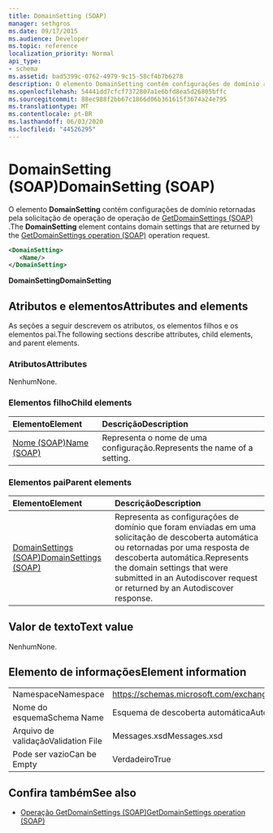 ```yaml
---
title: DomainSetting (SOAP)
manager: sethgros
ms.date: 09/17/2015
ms.audience: Developer
ms.topic: reference
localization_priority: Normal
api_type:
- schema
ms.assetid: bad5399c-0762-4979-9c15-58cf4b7b6278
description: O elemento DomainSetting contém configurações de domínio retornadas pela solicitação de operação de operação de GetDomainSettings (SOAP).
ms.openlocfilehash: 54441dd7cfcf7372807a1e6bfd8ea5d26805bffc
ms.sourcegitcommit: 88ec988f2bb67c1866d06b361615f3674a24e795
ms.translationtype: MT
ms.contentlocale: pt-BR
ms.lasthandoff: 06/03/2020
ms.locfileid: "44526295"
---
```

# <a name="domainsetting-soap"></a><span data-ttu-id="c368e-103">DomainSetting (SOAP)</span><span class="sxs-lookup"><span data-stu-id="c368e-103">DomainSetting (SOAP)</span></span>

<span data-ttu-id="c368e-104">O elemento **DomainSetting** contém configurações de domínio retornadas pela solicitação de operação de operação de [GetDomainSettings (SOAP)](getdomainsettings-operation-soap.md) .</span><span class="sxs-lookup"><span data-stu-id="c368e-104">The **DomainSetting** element contains domain settings that are returned by the [GetDomainSettings operation (SOAP)](getdomainsettings-operation-soap.md) operation request.</span></span> 
  
```XML
<DomainSetting>
   <Name/>
</DomainSetting>
```

 <span data-ttu-id="c368e-105">**DomainSetting**</span><span class="sxs-lookup"><span data-stu-id="c368e-105">**DomainSetting**</span></span>
## <a name="attributes-and-elements"></a><span data-ttu-id="c368e-106">Atributos e elementos</span><span class="sxs-lookup"><span data-stu-id="c368e-106">Attributes and elements</span></span>

<span data-ttu-id="c368e-107">As seções a seguir descrevem os atributos, os elementos filhos e os elementos pai.</span><span class="sxs-lookup"><span data-stu-id="c368e-107">The following sections describe attributes, child elements, and parent elements.</span></span>
  
### <a name="attributes"></a><span data-ttu-id="c368e-108">Atributos</span><span class="sxs-lookup"><span data-stu-id="c368e-108">Attributes</span></span>

<span data-ttu-id="c368e-109">Nenhum</span><span class="sxs-lookup"><span data-stu-id="c368e-109">None.</span></span>
  
### <a name="child-elements"></a><span data-ttu-id="c368e-110">Elementos filho</span><span class="sxs-lookup"><span data-stu-id="c368e-110">Child elements</span></span>

|<span data-ttu-id="c368e-111">**Elemento**</span><span class="sxs-lookup"><span data-stu-id="c368e-111">**Element**</span></span>|<span data-ttu-id="c368e-112">**Descrição**</span><span class="sxs-lookup"><span data-stu-id="c368e-112">**Description**</span></span>|
|:-----|:-----|
|[<span data-ttu-id="c368e-113">Nome (SOAP)</span><span class="sxs-lookup"><span data-stu-id="c368e-113">Name (SOAP)</span></span>](name-soap.md) <br/> |<span data-ttu-id="c368e-114">Representa o nome de uma configuração.</span><span class="sxs-lookup"><span data-stu-id="c368e-114">Represents the name of a setting.</span></span>  <br/> |
   
### <a name="parent-elements"></a><span data-ttu-id="c368e-115">Elementos pai</span><span class="sxs-lookup"><span data-stu-id="c368e-115">Parent elements</span></span>

|<span data-ttu-id="c368e-116">**Elemento**</span><span class="sxs-lookup"><span data-stu-id="c368e-116">**Element**</span></span>|<span data-ttu-id="c368e-117">**Descrição**</span><span class="sxs-lookup"><span data-stu-id="c368e-117">**Description**</span></span>|
|:-----|:-----|
|[<span data-ttu-id="c368e-118">DomainSettings (SOAP)</span><span class="sxs-lookup"><span data-stu-id="c368e-118">DomainSettings (SOAP)</span></span>](domainsettings-soap.md) <br/> |<span data-ttu-id="c368e-119">Representa as configurações de domínio que foram enviadas em uma solicitação de descoberta automática ou retornadas por uma resposta de descoberta automática.</span><span class="sxs-lookup"><span data-stu-id="c368e-119">Represents the domain settings that were submitted in an Autodiscover request or returned by an Autodiscover response.</span></span>  <br/> |
   
## <a name="text-value"></a><span data-ttu-id="c368e-120">Valor de texto</span><span class="sxs-lookup"><span data-stu-id="c368e-120">Text value</span></span>

<span data-ttu-id="c368e-121">Nenhum</span><span class="sxs-lookup"><span data-stu-id="c368e-121">None.</span></span>
  
## <a name="element-information"></a><span data-ttu-id="c368e-122">Elemento de informações</span><span class="sxs-lookup"><span data-stu-id="c368e-122">Element information</span></span>

|||
|:-----|:-----|
|<span data-ttu-id="c368e-123">Namespace</span><span class="sxs-lookup"><span data-stu-id="c368e-123">Namespace</span></span>  <br/> |https://schemas.microsoft.com/exchange/2010/Autodiscover  <br/> |
|<span data-ttu-id="c368e-124">Nome do esquema</span><span class="sxs-lookup"><span data-stu-id="c368e-124">Schema Name</span></span>  <br/> |<span data-ttu-id="c368e-125">Esquema de descoberta automática</span><span class="sxs-lookup"><span data-stu-id="c368e-125">Autodiscover schema</span></span>  <br/> |
|<span data-ttu-id="c368e-126">Arquivo de validação</span><span class="sxs-lookup"><span data-stu-id="c368e-126">Validation File</span></span>  <br/> |<span data-ttu-id="c368e-127">Messages.xsd</span><span class="sxs-lookup"><span data-stu-id="c368e-127">Messages.xsd</span></span>  <br/> |
|<span data-ttu-id="c368e-128">Pode ser vazio</span><span class="sxs-lookup"><span data-stu-id="c368e-128">Can be Empty</span></span>  <br/> |<span data-ttu-id="c368e-129">Verdadeiro</span><span class="sxs-lookup"><span data-stu-id="c368e-129">True</span></span>  <br/> |
   
## <a name="see-also"></a><span data-ttu-id="c368e-130">Confira também</span><span class="sxs-lookup"><span data-stu-id="c368e-130">See also</span></span>

- [<span data-ttu-id="c368e-131">Operação GetDomainSettings (SOAP)</span><span class="sxs-lookup"><span data-stu-id="c368e-131">GetDomainSettings operation (SOAP)</span></span>](getdomainsettings-operation-soap.md)

